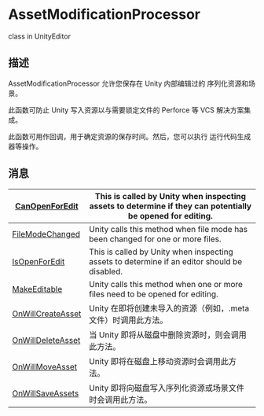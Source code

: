 # AssetModificationProcessor

class in UnityEditor

## 描述

AssetModificationProcessor 允许您保存在 Unity 内部编辑过的 序列化资源和场景。

此函数可防止 Unity 写入资源以与需要锁定文件的 Perforce 等 VCS 解决方案集成。

此函数可用作回调，用于确定资源的保存时间。然后，您可以执行 运行代码生成器等操作。

## 消息

| [CanOpenForEdit](https://docs.unity3d.com/cn/2020.3/ScriptReference/AssetModificationProcessor.CanOpenForEdit.html) | This is called by Unity when inspecting assets to determine if they can potentially be opened for editing. |
| ------------------------------------------------------------ | ------------------------------------------------------------ |
| [FileModeChanged](https://docs.unity3d.com/cn/2020.3/ScriptReference/AssetModificationProcessor.FileModeChanged.html) | Unity calls this method when file mode has been changed for one or more files. |
| [IsOpenForEdit](https://docs.unity3d.com/cn/2020.3/ScriptReference/AssetModificationProcessor.IsOpenForEdit.html) | This is called by Unity when inspecting assets to determine if an editor should be disabled. |
| [MakeEditable](https://docs.unity3d.com/cn/2020.3/ScriptReference/AssetModificationProcessor.MakeEditable.html) | Unity calls this method when one or more files need to be opened for editing. |
| [OnWillCreateAsset](https://docs.unity3d.com/cn/2020.3/ScriptReference/AssetModificationProcessor.OnWillCreateAsset.html) | Unity 在即将创建未导入的资源（例如，.meta 文件）时调用此方法。 |
| [OnWillDeleteAsset](https://docs.unity3d.com/cn/2020.3/ScriptReference/AssetModificationProcessor.OnWillDeleteAsset.html) | 当 Unity 即将从磁盘中删除资源时，则会调用此方法。            |
| [OnWillMoveAsset](https://docs.unity3d.com/cn/2020.3/ScriptReference/AssetModificationProcessor.OnWillMoveAsset.html) | Unity 即将在磁盘上移动资源时会调用此方法。                   |
| [OnWillSaveAssets](https://docs.unity3d.com/cn/2020.3/ScriptReference/AssetModificationProcessor.OnWillSaveAssets.html) | Unity 即将向磁盘写入序列化资源或场景文件时会调用此方法。     |